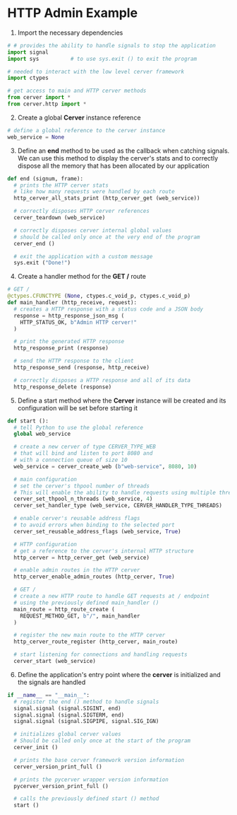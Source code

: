 # HTTP Admin Example

1. Import the necessary dependencies

``` python
# # provides the ability to handle signals to stop the application
import signal
import sys			# to use sys.exit () to exit the program

# needed to interact with the low level cerver framework
import ctypes

# get access to main and HTTP cerver methods
from cerver import *
from cerver.http import *
```

2. Create a global **Cerver** instance reference

``` python
# define a global reference to the cerver instance
web_service = None
```

3. Define an **end** method to be used as the callback when catching signals. We can use this method to display the cerver's stats and to correctly dispose all the memory that has been allocated by our application

``` python
def end (signum, frame):
  # prints the HTTP cerver stats
  # like how many requests were handled by each route
  http_cerver_all_stats_print (http_cerver_get (web_service))

  # correctly disposes HTTP cerver references
  cerver_teardown (web_service)

  # correctly disposes cerver internal global values
  # should be called only once at the very end of the program
  cerver_end ()

  # exit the application with a custom message
  sys.exit ("Done!")
```

4. Create a handler method for the **GET /** route

``` python
# GET /
@ctypes.CFUNCTYPE (None, ctypes.c_void_p, ctypes.c_void_p)
def main_handler (http_receive, request):
  # creates a HTTP response with a status code and a JSON body
  response = http_response_json_msg (
    HTTP_STATUS_OK, b"Admin HTTP cerver!"
  )

  # print the generated HTTP response
  http_response_print (response)

  # send the HTTP response to the client
  http_response_send (response, http_receive)

  # correctly disposes a HTTP response and all of its data
  http_response_delete (response)
```

5. Define a start method where the **Cerver** instance will be created and its configuration will be set before starting it

``` python
def start ():
  # tell Python to use the global reference
  global web_service

  # create a new cerver of type CERVER_TYPE_WEB
  # that will bind and listen to port 8080 and 
  # with a connection queue of size 10
  web_service = cerver_create_web (b"web-service", 8080, 10)

  # main configuration
  # set the cerver's thpool number of threads
  # This will enable the ability to handle requests using multiple threads
  cerver_set_thpool_n_threads (web_service, 4)
  cerver_set_handler_type (web_service, CERVER_HANDLER_TYPE_THREADS)

  # enable cerver's reusable address flags
  # to avoid errors when binding to the selected port
  cerver_set_reusable_address_flags (web_service, True)

  # HTTP configuration
  # get a reference to the cerver's internal HTTP structure
  http_cerver = http_cerver_get (web_service)

  # enable admin routes in the HTTP cerver
  http_cerver_enable_admin_routes (http_cerver, True)

  # GET /
  # create a new HTTP route to handle GET requests at / endpoint
  # using the previously defined main_handler ()
  main_route = http_route_create (
    REQUEST_METHOD_GET, b"/", main_handler
  )

  # register the new main route to the HTTP cerver
  http_cerver_route_register (http_cerver, main_route)

  # start listening for connections and handling requests
  cerver_start (web_service)
```

6. Define the application's entry point where the **cerver** is initialized and the signals are handled

``` python
if __name__ == "__main__":
  # register the end () method to handle signals
  signal.signal (signal.SIGINT, end)
  signal.signal (signal.SIGTERM, end)
  signal.signal (signal.SIGPIPE, signal.SIG_IGN)

  # initializes global cerver values
  # Should be called only once at the start of the program
  cerver_init ()

  # prints the base cerver framework version information
  cerver_version_print_full ()

  # prints the pycerver wrapper version information
  pycerver_version_print_full ()

  # calls the previously defined start () method
  start ()
```
